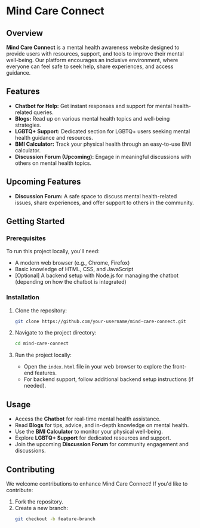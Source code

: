 # Mind Care Connect

## Overview
**Mind Care Connect** is a mental health awareness website designed to provide users with resources, support, and tools to improve their mental well-being. Our platform encourages an inclusive environment, where everyone can feel safe to seek help, share experiences, and access guidance.

## Features
- **Chatbot for Help:** Get instant responses and support for mental health-related queries.
- **Blogs:** Read up on various mental health topics and well-being strategies.
- **LGBTQ+ Support:** Dedicated section for LGBTQ+ users seeking mental health guidance and resources.
- **BMI Calculator:** Track your physical health through an easy-to-use BMI calculator.
- **Discussion Forum (Upcoming):** Engage in meaningful discussions with others on mental health topics.

## Upcoming Features
- **Discussion Forum:** A safe space to discuss mental health-related issues, share experiences, and offer support to others in the community.

## Getting Started

### Prerequisites
To run this project locally, you'll need:
- A modern web browser (e.g., Chrome, Firefox)
- Basic knowledge of HTML, CSS, and JavaScript
- [Optional] A backend setup with Node.js for managing the chatbot (depending on how the chatbot is integrated)

### Installation

1. Clone the repository:
    ```bash
    git clone https://github.com/your-username/mind-care-connect.git
    ```

2. Navigate to the project directory:
    ```bash
    cd mind-care-connect
    ```

3. Run the project locally:
    - Open the `index.html` file in your web browser to explore the front-end features.
    - For backend support, follow additional backend setup instructions (if needed).

## Usage
- Access the **Chatbot** for real-time mental health assistance.
- Read **Blogs** for tips, advice, and in-depth knowledge on mental health.
- Use the **BMI Calculator** to monitor your physical well-being.
- Explore **LGBTQ+ Support** for dedicated resources and support.
- Join the upcoming **Discussion Forum** for community engagement and discussions.

## Contributing
We welcome contributions to enhance Mind Care Connect! If you'd like to contribute:
1. Fork the repository.
2. Create a new branch:
   ```bash
   git checkout -b feature-branch

